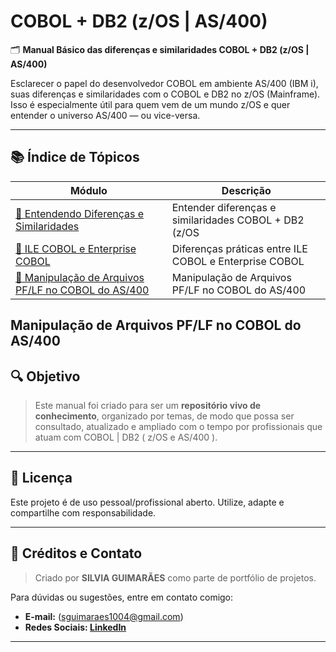 # COBOL + DB2 (z/OS | AS/400)

🗂️ **Manual Básico das diferenças e similaridades COBOL + DB2 (z/OS | AS/400)**

Esclarecer o papel do desenvolvedor COBOL em ambiente AS/400 (IBM i), suas diferenças e similaridades com o COBOL e DB2 no z/OS (Mainframe). Isso é especialmente útil para quem vem de um mundo z/OS e quer entender o universo AS/400 — ou vice-versa.

---

## 📚 Índice de Tópicos

| Módulo | Descrição |
|--------|-----------|
| [📁 Entendendo Diferenças e Similaridades](diferencas-similaridades/diferencas-similaridades.md) | Entender diferenças e similaridades COBOL + DB2 (z/OS | AS/400) |
| [📁 ILE COBOL e Enterprise COBOL](ile-cobol-enterprise-cobol/ile-cobol-enterprise-cobol.md) | Diferenças práticas entre ILE COBOL e Enterprise COBOL |
| [📁 Manipulação de Arquivos PF/LF no COBOL do AS/400](pf-lf-no-cobol-do-as400/pf-lf-no-cobol-do-as400.md) | Manipulação de Arquivos PF/LF no COBOL do AS/400 |

Manipulação de Arquivos PF/LF no COBOL do AS/400
---

## 🔍 Objetivo

> Este manual foi criado para ser um **repositório vivo de conhecimento**, organizado por temas, de modo que possa ser consultado, atualizado e ampliado com o tempo por profissionais que atuam com COBOL | DB2 ( z/OS e AS/400 ).

---

## 📌 Licença

Este projeto é de uso pessoal/profissional aberto. Utilize, adapte e compartilhe com responsabilidade.

---

## 📌 Créditos e Contato

> Criado por **SILVIA GUIMARÃES** como parte de portfólio de projetos.

Para dúvidas ou sugestões, entre em contato comigo:
- **E-mail:** (sguimaraes1004@gmail.com)
- **Redes Sociais: [LinkedIn](https://www.linkedin.com/in/silvia-maria-guimar%C3%A3es-costa-3a01b423b)**
  
---
